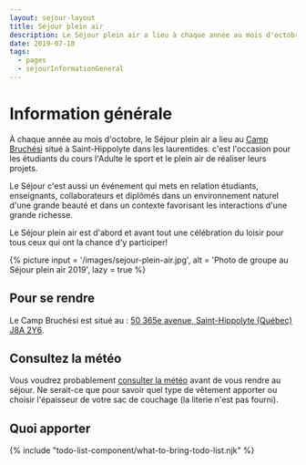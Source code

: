 ```yaml
---
layout: sejour-layout
title: Séjour plein air
description: Le Séjour plein air a lieu à chaque année au mois d'octobre. c'est l'occasion pour les étudiants du cours l'Adulte le sport et le plein air de réaliser leurs projets.
date: 2019-07-10
tags: 
  - pages
  - sejourInformationGeneral
---
```

# Information générale
À chaque année au mois d'octobre, le Séjour plein air a lieu au [Camp Bruchési](https://www.campbruchesi.ca/ "Site web du Camp Bruchési") situé à Saint-Hippolyte dans les laurentides. c'est l'occasion pour les étudiants du cours l'Adulte le sport et le plein air de réaliser leurs projets.

Le Séjour c'est aussi un événement qui mets en relation étudiants, enseignants, collaborateurs et diplômés dans un environnement naturel d'une grande beauté et dans un contexte favorisant les interactions d'une grande richesse.

Le Séjour plein air est d'abord et avant tout une célébration du loisir pour tous ceux qui ont la chance d'y participer!

{% picture 
input = '/images/sejour-plein-air.jpg',
alt = 'Photo de groupe au Séjour plein air 2019',
lazy = true
%}

## Pour se rendre
Le Camp Bruchési est situé au : [50 365e avenue, Saint-Hippolyte (Québec) J8A 2Y6](https://www.google.com/maps/place/50+365e+Av,+Saint-Hippolyte,+QC+J8A+2Y6/@45.9458259,-73.9916273,17z/data=!3m1!4b1!4m5!3m4!1s0x4ccf3578d3e72bc5:0x342a8f8990b22bed!8m2!3d45.9458259!4d-73.9894386 "Page Google Maps pour cette adresse").
## Consultez la météo
Vous voudrez probablement [consulter la météo](https://www.accuweather.com/fr/ca/saint-hippolyte/j8a/hourly-weather-forecast/56156 "Météo pour Saint-Hippolyte sur AccuWeather") avant de vous rendre au séjour. Ne serait-ce que pour savoir quel type de vêtement apporter ou choisir l'épaisseur de votre sac de couchage (la literie n'est pas fourni).
## Quoi apporter

{% include "todo-list-component/what-to-bring-todo-list.njk" %}